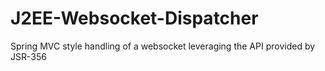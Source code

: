 J2EE-Websocket-Dispatcher
=========================

Spring MVC style handling of a websocket leveraging the API provided by JSR-356
